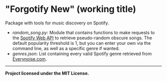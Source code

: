 # "Forgotify New" (working title)

Package with tools for music discovery on Spotify.

- *random_song.py*: Module that contains functions to make requests to the [Spotify Web API](https://developer.spotify.com/documentation/web-api/) to retrieve pseudo-random obscure songs. The default popularity threshold is 1, but you can enter your own via the command line, as well as a specific genre if wanted.
- *genres.json*: List containing every valid Spotify genre retrieved from [Everynoise.com](http://everynoise.com/everynoise1d.cgi?scope=all&vector=popularity).
---
**Project licensed under the MIT License.**
